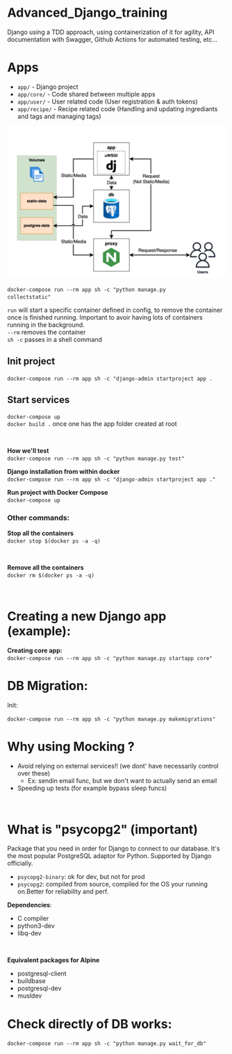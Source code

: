 # Advanced_Django_training
Django using a TDD approach, using containerization of it for agility, API documentation with Swagger, Github Actions for automated testing, etc...

# Apps

- ```app/``` - Django project 
- ```app/core/``` - Code shared between multiple apps
- ```app/user/``` - User related code (User registration & auth tokens)
- ```app/recipe/``` - Recipe related code (Handling and updating ingrediants and tags and managing tags)


![docker_compose_setup](docker_compose_setup.png)


<code>docker-compose run --rm app sh -c "python manage.py collectstatic"</code> <br>

```run``` will start a specific container defined in config, to remove the container once is finished running. Important to avoir having lots of containers running in the background. <br>
```--rm``` removes the container <br>
```sh -c``` passes in a shell command

## Init project

```docker-compose run --rm app sh -c "django-admin startproject app .```

## Start services

```docker-compose up``` <br>
```docker build .``` once one has the app folder created at root <br>

<br>

**How we'll test** <br>
```docker-compose run --rm app sh -c "python manage.py test"```
<br>


**Django installation from within docker**<br>
```docker-compose run --rm app sh -c "django-admin startproject app ."```
<br>


**Run project with Docker Compose**<br>
```docker-compose up```
<br>

### Other commands:

**Stop all the containers** <br>
```docker stop $(docker ps -a -q)```

<br>

**Remove all the containers**<br>
```docker rm $(docker ps -a -q)```

<br>

# Creating a new Django app (example):

**Creating core app:** <br>
```docker-compose run --rm app sh -c "python manage.py startapp core"```

# DB Migration:

Init:

```docker-compose run --rm app sh -c "python manage.py makemigrations"```


# Why using Mocking ?

- Avoid relying on external services!! (we dont' have necessarily control over these)
    - Ex: sendin email func, but we don't want to actually send an email
- Speeding up tests (for example bypass sleep funcs)

<br>

# What is "psycopg2" (important)

Package that you need in order for Django to connect to our database. It's the most popular PostgreSQL adaptor for Python. Supported by Django officially.


- ```psycopg2-binary```: ok for dev, but not for prod
- ```psycopg2```: compiled from source, compiled for the OS your running on.Better for reliability and perf.

**Dependencies**:
- C compiler
- python3-dev
- libq-dev
<br>

**Equivalent packages for Alpine**
<br>
- postgresql-client
- buildbase
- postgresql-dev
- musldev


# Check directly of DB works:

```docker-compose run --rm app sh -c "python manage.py wait_for_db"```